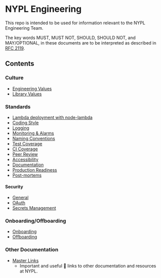# NYPL Engineering

This repo is intended to be used for information relevant to the NYPL Engineering Team.

The key words MUST, MUST NOT, SHOULD, SHOULD NOT, and MAY/OPTIONAL, in these documents are to be interpreted as described in [RFC 2119](https://www.ietf.org/rfc/rfc2119.txt).

## Contents

### Culture

* [Engineering Values](culture/values.md)
* [Library Values](culture/library-values.md)

### Standards

* [Lambda deployment with node-lambda](standards/node-lambda.md)
* [Coding Style](standards/coding-standards.md)
* [Logging](standards/logging.md)
* [Monitoring & Alarms](standards/alerting.md)
* [Naming Conventions](standards/naming-conventions.md)
* [Test Coverage](standards/test-coverage.md)
* [CI Coverage](standards/ci-and-deployment.md)
* [Peer Review](standards/peer-review.md)
* [Accessibility](standards/accessibility.md)
* [Documentation](standards/documentation.md)
* [Production Readiness](standards/production-readiness.md)
* [Post-mortems](standards/postmortems.md)

#### Security

* [General](security/README.md)
* [OAuth](security/oauth.md)
* [Secrets Management](security/secrets.md)

### Onboarding/Offboarding

* [Onboarding](on-off-board/onboarding.md)
* [Offboarding](on-off-board/offboarding.md)

### Other Documentation

* [Master Links](other/README.md)
  * Important and useful :link: links to other documentation and resources at NYPL.
